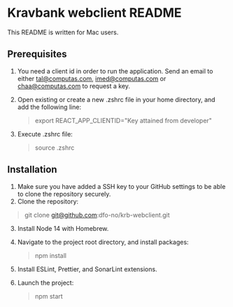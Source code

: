 # Kravbank webclient README

This README is written for Mac users.

## Prerequisites

1. You need a client id in order to run the application. Send an email to either tal@computas.com, imed@computas.com or chaa@computas.com to request a key.
2. Open existing or create a new .zshrc file in your home directory, and add the following line:

   > export REACT_APP_CLIENTID="Key attained from developer"

3. Execute .zshrc file:

   > source .zshrc

## Installation

1. Make sure you have added a SSH key to your GitHub settings to be able to clone the repository securely.
2. Clone the repository:

> git clone git@github.com:dfo-no/krb-webclient.git

3. Install Node 14 with Homebrew.
4. Navigate to the project root directory, and install packages:

   > npm install

5. Install ESLint, Prettier, and SonarLint extensions.
6. Launch the project:

   > npm start
